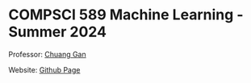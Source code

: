 # COMPSCI 589 Machine Learning - Summer 2024

Professor: [Chuang Gan](https://www.cics.umass.edu/people/gan-chuang)

Website: [Github Page](https://compsci589-summer24.github.io/)